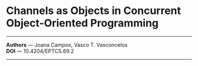 # Channels as Objects in Concurrent Object-Oriented Programming

---

**Authors** — Joana Campos, Vasco T. Vasconcelos\
**DOI** — 10.4204/EPTCS.69.2

---